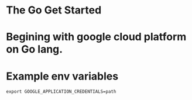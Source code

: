# The Go Get Started
# Begining with google cloud platform on Go lang.

# Example env variables
```
export GOOGLE_APPLICATION_CREDENTIALS=path
```